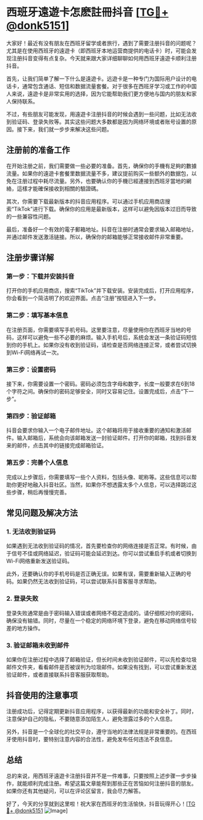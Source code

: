 # 西班牙遠遊卡怎麽註冊抖音 [[TG💪+ @donk5151](https://t.me/s/donk5151)]

大家好！最近有没有朋友在西班牙留学或者旅行，遇到了需要注册抖音的问题呢？尤其是在使用西班牙的遠遊卡（即西班牙本地运营商提供的电话卡）时，可能会发现注册抖音变得有点复杂。今天就来跟大家详细聊聊如何用西班牙遠遊卡顺利注册抖音。

首先，让我们简单了解一下什么是遠遊卡。远遊卡是一种专门为国际用户设计的电话卡，通常包含通话、短信和数据流量套餐。对于很多在西班牙学习或工作的中国人来说，遠遊卡是非常实用的选择，因为它能帮助我们更方便地与国内的朋友和家人保持联系。

不过，有些朋友可能发现，用遠遊卡注册抖音的时候会遇到一些问题，比如无法收到验证码、登录失败等。其实这些问题大多数都是因为网络环境或者账号设置的原因。接下来，我们就一步步来解决这些问题。

## 注册前的准备工作

在开始注册之前，我们需要做一些必要的准备。首先，确保你的手機有足夠的數據流量。如果你的遠遊卡套餐里数据流量不多，建议提前购买一些额外的数据包，以免在注册过程中耗尽流量。另外，也要确认你的手機已經連接到西班牙當地的網絡，這樣才能確保接收到相關的驗證碼。

其次，你需要下载最新版本的抖音应用程序。可以通过手机应用商店搜索“TikTok”进行下载。确保你的应用是最新版本，这样可以避免因版本过旧而导致的一些兼容性问题。

最后，准备好一个有效的電子郵箱地址。抖音在注册时通常会要求输入邮箱地址，并通过邮件发送激活链接。所以，确保你的邮箱能够正常接收邮件非常重要。

## 注册步骤详解

### 第一步：下载并安装抖音

打开你的手机应用商店，搜索“TikTok”并下载安装。安装完成后，打开应用程序，你会看到一个简洁明了的欢迎界面。点击“注册”按钮进入下一步。

### 第二步：填写基本信息

在注册页面，你需要填写手机号码。这里要注意，尽量使用你在西班牙当地的号码，这样可以避免一些不必要的麻烦。输入手机号后，系统会发送一条验证码短信到你的手机上。如果你没有收到验证码，请检查是否网络连接正常，或者尝试切换到Wi-Fi网络再试一次。

### 第三步：设置密码

接下来，你需要设置一个密码。密码必须包含字母和数字，长度一般要求在6到18个字符之间。确保你的密码足够安全，同时又容易记住。设置完成后，点击“下一步”。

### 第四步：验证邮箱

抖音会要求你输入一个电子邮件地址。这个邮箱将用于接收重要的通知和激活邮件。输入邮箱后，系统会向该邮箱发送一封验证邮件。打开你的邮箱，找到抖音发来的邮件，点击其中的链接完成邮箱验证。

### 第五步：完善个人信息

完成以上步骤后，你需要填写一些个人资料，包括头像、昵称等。这些信息可以帮助你更好地融入抖音社区。当然，如果你不想透露太多个人信息，可以选择跳过这些步骤，稍后再慢慢完善。

## 常见问题及解决方法

### 1. 无法收到验证码

如果遇到无法收到验证码的情况，首先要检查你的网络连接是否正常。有时候，由于信号不佳或网络延迟，验证码可能会延迟到达。你可以尝试重启手机或者切换到Wi-Fi网络重新发送验证码。

此外，还要确认你的手机号码是否正确无误。如果有误，需要重新输入正确的号码。如果仍然无法收到验证码，可以尝试联系抖音客服寻求帮助。

### 2. 登录失败

登录失败通常是由于密码输入错误或者网络不稳定造成的。请仔细核对你的密码，确保没有输错。同时，尽量在一个稳定的网络环境下登录，避免在移动网络信号较差的地方操作。

### 3. 验证邮箱未收到邮件

如果你在注册过程中选择了邮箱验证，但长时间未收到验证邮件，可以先检查垃圾邮件文件夹，看看邮件是否被误判为垃圾邮件。如果没有找到，可以尝试重新发送验证邮件，或者直接联系抖音客服获取帮助。

## 抖音使用的注意事项

注册成功后，记得定期更新抖音应用程序，以获得最新的功能和安全补丁。同时，注意保护自己的隐私，不要随意添加陌生人，避免泄露过多的个人信息。

另外，抖音是一个全球化的社交平台，遵守当地的法律法规是非常重要的。在西班牙使用抖音时，要特别注意内容的合法性，避免发布任何违法不良信息。

## 总结

总的来说，用西班牙遠遊卡注册抖音并不是一件难事，只要按照上述步骤一步步操作，就能顺利完成注册。希望这篇文章能帮到那些正在苦恼如何注册抖音的朋友。如果你还有其他疑问，可以在评论区留言，我会尽力解答。

好了，今天的分享就到这里啦！祝大家在西班牙的生活愉快，抖音玩得开心！[[TG💪+ @donk5151](https://t.me/s/donk5151) ![Image](https://i.postimg.cc/rwNCRYN7/Snipaste-2025-04-30-17-27-05.png)]